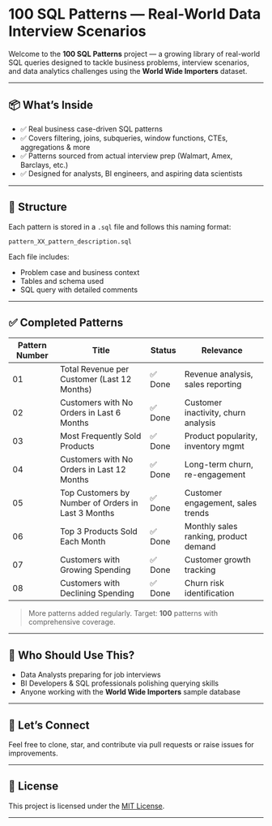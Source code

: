 # 100 SQL Patterns — Real-World Data Interview Scenarios

Welcome to the **100 SQL Patterns** project — a growing library of real-world SQL queries designed to tackle business problems, interview scenarios, and data analytics challenges using the **World Wide Importers** dataset.

---

## 📦 What’s Inside

- ✅ Real business case-driven SQL patterns  
- ✅ Covers filtering, joins, subqueries, window functions, CTEs, aggregations & more  
- ✅ Patterns sourced from actual interview prep (Walmart, Amex, Barclays, etc.)  
- ✅ Designed for analysts, BI engineers, and aspiring data scientists  

---

## 📂 Structure

Each pattern is stored in a `.sql` file and follows this naming format:

`pattern_XX_pattern_description.sql`

Each file includes:  
- Problem case and business context  
- Tables and schema used  
- SQL query with detailed comments  

---

## ✅ Completed Patterns

| Pattern Number | Title                                              | Status  | Relevance                            |
|----------------|----------------------------------------------------|---------|------------------------------------|
| 01             | Total Revenue per Customer (Last 12 Months)        | ✅ Done | Revenue analysis, sales reporting  |
| 02             | Customers with No Orders in Last 6 Months           | ✅ Done | Customer inactivity, churn analysis|
| 03             | Most Frequently Sold Products                        | ✅ Done | Product popularity, inventory mgmt |
| 04             | Customers with No Orders in Last 12 Months          | ✅ Done | Long-term churn, re-engagement     |
| 05             | Top Customers by Number of Orders in Last 3 Months  | ✅ Done | Customer engagement, sales trends  |
| 06             | Top 3 Products Sold Each Month                       | ✅ Done | Monthly sales ranking, product demand|
| 07             | Customers with Growing Spending                      | ✅ Done | Customer growth tracking            |
| 08             | Customers with Declining Spending                    | ✅ Done | Churn risk identification           |

> More patterns added regularly. Target: **100** patterns with comprehensive coverage.

---

## 🧠 Who Should Use This?

- Data Analysts preparing for job interviews  
- BI Developers & SQL professionals polishing querying skills  
- Anyone working with the **World Wide Importers** sample database  

---

## 💬 Let’s Connect

Feel free to clone, star, and contribute via pull requests or raise issues for improvements.

---

## 📜 License

This project is licensed under the [MIT License](LICENSE).

---
